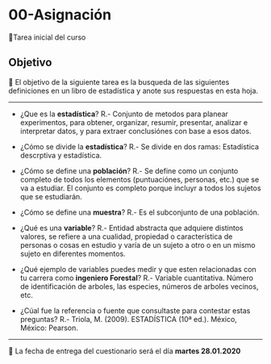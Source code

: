 # 00-Asignación
:card_index:Tarea inicial del curso

## Objetivo

:dart: El objetivo de la siguiente tarea es la busqueda de las siguientes definiciones en un libro de estadística y anote sus respuestas en esta hoja.

-----

+ ¿Que es la __estadística__?
 R.- Conjunto de metodos para planear experimentos, para obtener, organizar, resumir, presentar, analizar e interpretar datos, y para extraer conclusiónes con base a esos datos.

+ ¿Cómo se divide la __estadística__?
R.- Se divide en dos ramas: Estadística descrptiva y estadística.


+ ¿Cómo se define una __población__?
 R.- Se define como un conjunto completo de todos los elementos (puntuaciónes, personas, etc.) que se va a estudiar. El conjunto es completo porque incluyr a todos los sujetos que se estudiarán.


+ ¿Cómo se define una __muestra__?
 R.- Es el subconjunto de una población.


+ ¿Qué es una __variable__?
 R.- Entidad abstracta que adquiere
distintos valores, se refiere a una
cualidad, propiedad o característica
de personas o cosas en estudio y
varía de un sujeto a otro o en un
mismo sujeto en diferentes
momentos.


+ ¿Qué ejemplo de variables puedes medir y que esten relacionadas con tu carrera como __ingeniero Forestal__?
 R.- Variable cuantitativa. Número de identificación de arboles, las especies, números de arboles vecinos, etc.

+ ¿Cúal fue la referencia o fuente que consultaste para contestar estas preguntas?
R.- Triola, M. (2009). ESTADÍSTICA (10ª ed.). México, México: Pearson.


-----

:card_index: La fecha de entrega del cuestionario será el día __martes 28.01.2020__
